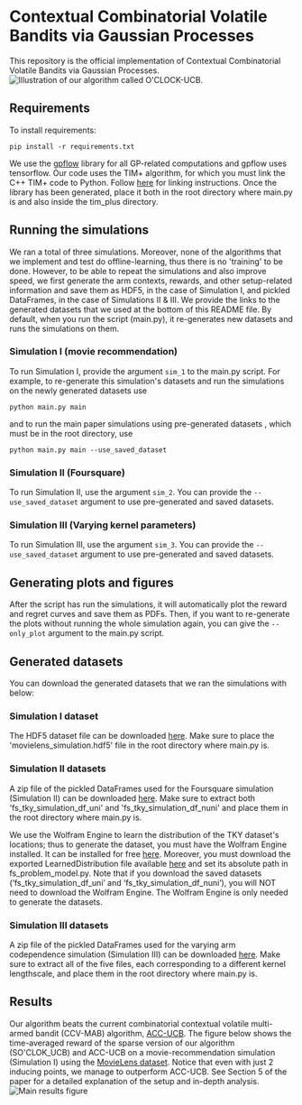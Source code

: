

# Contextual Combinatorial Volatile Bandits via Gaussian Processes

This repository is the official implementation of Contextual Combinatorial Volatile Bandits via Gaussian Processes.
![Illustration of our algorithm called O'CLOCK-UCB.](https://am3pap005files.storage.live.com/y4mhr7YuNEW5H7WHwwDKXon9asOz6h7FH3ptlUg_DNAxmXnw9SA84fGhlbwtkGpTjOpbVFCJl8PpHE5JfA7kUs4MyFZtf7Fwe2JavetySkUID6DyXij1vW6xOEdsPN6AfKlsCugPNwiRWdJRNIPZX5UBgskUwRFzxU6vXF4Ktnpn9E1g3iUGMVOOyXm45IjYwo3fdHYQcBkVclnow0hLlXueA/algo_illustration.png?psid=1&width=1483&height=639)

## Requirements

To install requirements:

```setup
pip install -r requirements.txt
```

We use the [gpflow](https://github.com/GPflow/GPflow) library for all GP-related computations and gpflow uses tensorflow. Our code uses the TIM+ algorithm, for which you must link the C++ TIM+ code to Python. Follow [here](https://github.com/altugkarakurt/OCIMP) for linking instructions. Once the library has been generated, place it both in the root directory where main.py is and also inside the tim_plus directory.

## Running the simulations
We ran a total of three simulations. Moreover, none of the algorithms that we implement and test do offline-learning, thus there is no 'training' to be done. However, to be able to repeat the simulations and also improve speed, we first generate the arm contexts, rewards, and other setup-related information and save them as HDF5, in the case of Simulation I, and pickled DataFrames, in the case of Simulations II & III. We provide the links to the generated datasets that we used at the bottom of this README file. By default, when you run the script (main.py), it re-generates new datasets and runs the simulations on them.

### Simulation I (movie recommendation)
To run Simulation I, provide the argument `sim_1` to the main.py script. For example, to re-generate this simulation's datasets and run the simulations on the newly generated datasets use

```
python main.py main
```
and to run the main paper simulations using pre-generated datasets , which must be in the root directory, use
```
python main.py main --use_saved_dataset
```
### Simulation II (Foursquare)
To run Simulation II, use the argument `sim_2`. You can provide the `--use_saved_dataset` argument to use pre-generated and saved datasets.
### Simulation III (Varying kernel parameters)
To run Simulation III, use the argument `sim_3`. You can provide the `--use_saved_dataset` argument to use pre-generated and saved datasets.

## Generating plots and figures

After the script has run the simulations, it will automatically plot the reward and regret curves and save them as PDFs. Then, if you want to re-generate the plots without running the whole simulation again, you can give the `--only_plot` argument to the main.py script. 

## Generated datasets

You can download the generated datasets that we ran the simulations with below:

### Simulation I dataset
The HDF5 dataset file can be downloaded [here](https://api.onedrive.com/v1.0/shares/u!aHR0cHM6Ly8xZHJ2Lm1zL3UvcyFBdjctellURkxybzBycnhlcmVZeGQtWXpHZW85VFE_ZT1uZjlxQnk/root/content). Make sure to place the 'movielens_simulation.hdf5' file in the root directory where main.py is.

### Simulation II datasets
A zip file of the pickled DataFrames used for the Foursquare simulation (Simulation II) can be downloaded [here](https://api.onedrive.com/v1.0/shares/u!aHR0cHM6Ly8xZHJ2Lm1zL3UvcyFBdjctellURkxybzBycnhjUmJBamFwLV8wQ010aVE_ZT1sWmJWODA/root/content). Make sure to extract both 'fs_tky_simulation_df_uni' and 'fs_tky_simulation_df_nuni' and place them in the root directory where main.py is.

We use the Wolfram Engine to learn the distribution of the TKY dataset's locations; thus to generate the dataset, you must have the Wolfram Engine installed. It can be installed for free [here](https://www.wolfram.com/engine/). Moreover, you must download the exported LearnedDistribution file available [here](https://api.onedrive.com/v1.0/shares/u!aHR0cHM6Ly8xZHJ2Lm1zL3UvcyFBdjctellURkxybzBycnhoTFFxWEY5dXJybkNRWVE_ZT1JWVRoelE/root/content) and set its absolute path in fs_problem_model.py. Note that if you download the saved datasets (‘fs_tky_simulation_df_uni’ and ‘fs_tky_simulation_df_nuni’), you will NOT need to download the Wolfram Engine. The Wolfram Engine is only needed to generate the datasets.

### Simulation III datasets
A zip file of the pickled DataFrames used for the varying arm codependence simulation (Simulation III) can be downloaded [here](https://api.onedrive.com/v1.0/shares/u!aHR0cHM6Ly8xZHJ2Lm1zL3UvcyFBdjctellURkxybzBycnhhcVgtY2dDYlRfb1BOdHc_ZT1OUDA3Nlg/root/content). Make sure to extract all of the five files, each corresponding to a different kernel lengthscale, and place them in the root directory where main.py is.

## Results
Our algorithm beats the current combinatorial contextual volatile multi-armed bandit (CCV-MAB) algorithm, [ACC-UCB](http://proceedings.mlr.press/v108/nika20a.html). The figure below shows the time-averaged reward of the sparse version of our algorithm (SO'CLOK_UCB) and ACC-UCB on a movie-recommendation simulation (Simulation I) using the [MovieLens dataset](https://grouplens.org/datasets/movielens/). Notice that even with just 2 inducing points, we manage to outperform ACC-UCB. See Section 5 of the paper for a detailed explanation of the setup and in-depth analysis.
![Main results figure](https://am3pap005files.storage.live.com/y4mLDE9PD4XurcEUSR9hph9xx2m7j5Ch72nKYimhRNvay-lqnXbvUOQQMMMZtnxeaYX851sOIzyhRyVUCqf9wDruGSk_NVEb8ZbwDrKCdrRBe3Xk2HjtoNPtMrsuTlXD_y8kOozXr4HRXGU9L33OMyTt1gUgOdy5sPmBJtlO_y_jIPlA32dZT-cqVgkNzmBARqQ?width=1192&height=715&cropmode=none)
